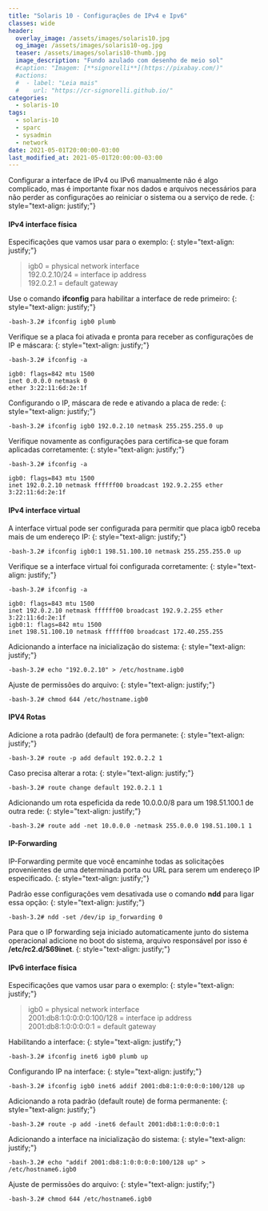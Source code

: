 ```yaml
---
title: "Solaris 10 - Configurações de IPv4 e Ipv6"
classes: wide
header:
  overlay_image: /assets/images/solaris10.jpg
  og_image: /assets/images/solaris10-og.jpg
  teaser: /assets/images/solaris10-thumb.jpg
  image_description: "Fundo azulado com desenho de meio sol"
  #caption: "Imagem: [**signorelli**](https://pixabay.com/)"
  #actions:
  #  - label: "Leia mais"
  #    url: "https://cr-signorelli.github.io/"
categories:
  - solaris-10
tags:
  - solaris-10
  - sparc
  - sysadmin
  - network
date: 2021-05-01T20:00:00-03:00
last_modified_at: 2021-05-01T20:00:00-03:00
---
```


Configurar a interface de IPv4 ou IPv6 manualmente não é algo complicado, mas é importante fixar nos dados e arquivos necessários para não perder as configurações ao reiniciar o sistema ou a serviço de rede.
{: style="text-align: justify;"}

#### IPv4 interface física

Especificações que vamos usar para o exemplo:
{: style="text-align: justify;"}

> igb0 = physical network interface  
> 192.0.2.10/24 = interface ip address  
> 192.0.2.1 = default gateway  

Use o comando **ifconfig** para habilitar a interface de rede primeiro:
{: style="text-align: justify;"}

```console
-bash-3.2# ifconfig igb0 plumb
```

Verifique se a placa foi ativada e pronta para receber as configurações de IP e máscara:
{: style="text-align: justify;"}

```console
-bash-3.2# ifconfig -a

igb0: flags=842 mtu 1500
inet 0.0.0.0 netmask 0
ether 3:22:11:6d:2e:1f
```

Configurando o IP, máscara de rede e ativando a placa de rede:
{: style="text-align: justify;"}

```console
-bash-3.2# ifconfig igb0 192.0.2.10 netmask 255.255.255.0 up
```

Verifique novamente as configurações para certifica-se que foram aplicadas corretamente:
{: style="text-align: justify;"}

```console
-bash-3.2# ifconfig -a

igb0: flags=843 mtu 1500
inet 192.0.2.10 netmask ffffff00 broadcast 192.9.2.255 ether 3:22:11:6d:2e:1f
```

#### IPv4 interface virtual

A interface virtual pode ser configurada para permitir que placa igb0 receba mais de um endereço IP:
{: style="text-align: justify;"}

```console
-bash-3.2# ifconfig igb0:1 198.51.100.10 netmask 255.255.255.0 up
```

Verifique se a interface virtual foi configurada corretamente:
{: style="text-align: justify;"}

```console
-bash-3.2# ifconfig -a

igb0: flags=843 mtu 1500
inet 192.0.2.10 netmask ffffff00 broadcast 192.9.2.255 ether 3:22:11:6d:2e:1f
igb0:1: flags=842 mtu 1500
inet 198.51.100.10 netmask ffffff00 broadcast 172.40.255.255
```

Adicionando a interface na inicialização do sistema:
{: style="text-align: justify;"}

```console
-bash-3.2# echo "192.0.2.10" > /etc/hostname.igb0
```

Ajuste de permissões do arquivo:
{: style="text-align: justify;"}

```console
-bash-3.2# chmod 644 /etc/hostname.igb0
```

#### IPV4 Rotas

Adicione a rota padrão (default) de fora permanete:
{: style="text-align: justify;"}

```console
-bash-3.2# route -p add default 192.0.2.2 1
```

Caso precisa alterar a rota:
{: style="text-align: justify;"}

```console
-bash-3.2# route change default 192.0.2.1 1
```

Adicionando um rota espeficida da rede 10.0.0.0/8 para um 198.51.100.1 de outra rede:
{: style="text-align: justify;"}

```console
-bash-3.2# route add -net 10.0.0.0 -netmask 255.0.0.0 198.51.100.1 1
```

#### IP-Forwarding

IP-Forwarding permite que você encaminhe todas as solicitações provenientes de uma determinada porta ou URL para serem um endereço IP especificado.
{: style="text-align: justify;"}

Padrão esse configurações vem desativada use o comando **ndd** para ligar essa opção:
{: style="text-align: justify;"}

```console
-bash-3.2# ndd -set /dev/ip ip_forwarding 0
```

Para que o IP forwarding seja iniciado automaticamente junto do sistema operacional adicione no boot do sistema, arquivo responsável por isso é **/etc/rc2.d/S69inet**.
{: style="text-align: justify;"}

#### IPv6 interface física

Especificações que vamos usar para o exemplo:
{: style="text-align: justify;"}

> igb0 = physical network interface  
> 2001:db8:1:0:0:0:0:100/128 = interface ip address  
> 2001:db8:1:0:0:0:0:1 = default gateway  

Habilitando a interface:
{: style="text-align: justify;"}

```console
-bash-3.2# ifconfig inet6 igb0 plumb up
```

Configurando IP na interface:
{: style="text-align: justify;"}

```console
-bash-3.2# ifconfig igb0 inet6 addif 2001:db8:1:0:0:0:0:100/128 up
```

Adicionando a rota padrão (default route) de forma permanente:
{: style="text-align: justify;"}

```console
-bash-3.2# route -p add -inet6 default 2001:db8:1:0:0:0:0:1
```

Adicionando a interface na inicialização do sistema:
{: style="text-align: justify;"}

```console
-bash-3.2# echo "addif 2001:db8:1:0:0:0:0:100/128 up" > /etc/hostname6.igb0
```

Ajuste de permissões do arquivo:
{: style="text-align: justify;"}

```console
-bash-3.2# chmod 644 /etc/hostname6.igb0
```
